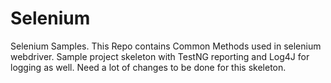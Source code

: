 # Selenium
Selenium Samples.
This Repo contains Common Methods used in selenium webdriver.
Sample project skeleton with TestNG reporting and Log4J for logging as well.
Need a lot of changes to be done for this skeleton.

